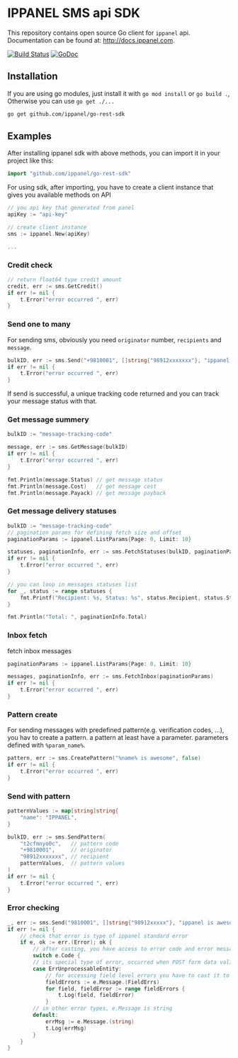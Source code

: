 # IPPANEL SMS api SDK

This repository contains open source Go client for `ippanel` api. Documentation can be found at: <http://docs.ippanel.com>.

[![Build Status](https://travis-ci.org/ippanel/go-rest-sdk.svg?branch=master)](https://travis-ci.org/ippanel/go-rest-sdk) [![GoDoc](https://godoc.org/github.com/ippanel/go-rest-sdk?status.svg)](https://godoc.org/github.com/ippanel/go-rest-sdk)

## Installation

If you are using go modules, just install it with `go mod install` or `go build .`, Otherwise you can use `go get ./...`

```bash
go get github.com/ippanel/go-rest-sdk
```

## Examples

After installing ippanel sdk with above methods, you can import it in your project like this:

```go
import "github.com/ippanel/go-rest-sdk"
```

For using sdk, after importing, you have to create a client instance that gives you available methods on API

```go
// you api key that generated from panel
apiKey := "api-key"

// create client instance
sms := ippanel.New(apiKey)

...
```

### Credit check

```go
// return float64 type credit amount
credit, err := sms.GetCredit()
if err != nil {
    t.Error("error occurred ", err)
}
```

### Send one to many

For sending sms, obviously you need `originator` number, `recipients` and `message`.

```go
bulkID, err := sms.Send("+9810001", []string{"98912xxxxxxx"}, "ippanel is awesome")
if err != nil {
    t.Error("error occurred ", err)
}
```

If send is successful, a unique tracking code returned and you can track your message status with that.

### Get message summery

```go
bulkID := "message-tracking-code"

message, err := sms.GetMessage(bulkID)
if err != nil {
    t.Error("error occurred ", err)
}

fmt.Println(message.Status) // get message status
fmt.Println(message.Cost)   // get message cost
fmt.Println(message.Payack) // get message payback
```

### Get message delivery statuses

```go
bulkID := "message-tracking-code"
// pagination params for defining fetch size and offset
paginationParams := ippanel.ListParams{Page: 0, Limit: 10}

statuses, paginationInfo, err := sms.FetchStatuses(bulkID, paginationParams)
if err != nil {
    t.Error("error occurred ", err)
}

// you can loop in messages statuses list
for _, status := range statuses {
    fmt.Printf("Recipient: %s, Status: %s", status.Recipient, status.Status)
}

fmt.Println("Total: ", paginationInfo.Total)
```

### Inbox fetch

fetch inbox messages

```go
paginationParams := ippanel.ListParams{Page: 0, Limit: 10}

messages, paginationInfo, err := sms.FetchInbox(paginationParams)
if err != nil {
    t.Error("error occurred ", err)
}
```

### Pattern create

For sending messages with predefined pattern(e.g. verification codes, ...), you hav to create a pattern. a pattern at least have a parameter. parameters defined with `%param_name%`.

```go
pattern, err := sms.CreatePattern("%name% is awesome", false)
if err != nil {
    t.Error("error occurred ", err)
}
```

### Send with pattern

```go
patternValues := map[string]string{
    "name": "IPPANEL",
}

bulkID, err := sms.SendPattern(
    "t2cfmnyo0c",   // pattern code
    "+9810001",     // originator
    "98912xxxxxxx", // recipient
    patternValues,  // pattern values
)
if err != nil {
    t.Error("error occurred ", err)
}
```

### Error checking

```go
_, err := sms.Send("9810001", []string{"98912xxxxx"}, "ippanel is awesome")
if err != nil {
    // check that error is type of ippanel standard error
    if e, ok := err.(Error); ok {
        // after casting, you have access to error code and error message
        switch e.Code {
        // its special type of error, occurred when POST form data validation failed
        case ErrUnprocessableEntity:
            // for accessing field level errors you have to cast it to FieldErrors type
            fieldErrors := e.Message.(FieldErrs)
            for field, fieldError := range fieldErrors {
                t.Log(field, fieldError)
            }
        // in other error types, e.Message is string
        default:
            errMsg := e.Message.(string)
            t.Log(errMsg)
        }
    }
}
```
